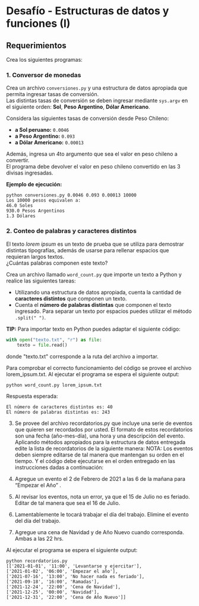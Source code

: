 # Desafío - Estructuras de datos y funciones (I)

## Requerimientos

Crea los siguientes programas:

### 1. Conversor de monedas

Crea un archivo `conversiones.py` y una estructura de datos apropiada que permita ingresar tasas de conversión.  
Las distintas tasas de conversión se deben ingresar mediante `sys.argv` en el siguiente orden: **Sol**, **Peso Argentino**, **Dólar Americano**.

Considera las siguientes tasas de conversión desde Peso Chileno:

- **a Sol peruano:** `0.0046`
- **a Peso Argentino:** `0.093`
- **a Dólar Americano:** `0.00013`

Además, ingresa un 4to argumento que sea el valor en peso chileno a convertir.  
El programa debe devolver el valor en peso chileno convertido en las 3 divisas ingresadas.

**Ejemplo de ejecución:**

```
python conversiones.py 0.0046 0.093 0.00013 10000
Los 10000 pesos equivalen a:
46.0 Soles
930.0 Pesos Argentinos
1.3 Dólares
```

### 2. Conteo de palabras y caracteres distintos

El texto *lorem ipsum* es un texto de prueba que se utiliza para demostrar distintas tipografías, además de usarse para rellenar espacios que requieran largos textos.  
¿Cuántas palabras componen este texto?

Crea un archivo llamado `word_count.py` que importe un texto a Python y realice las siguientes tareas:

- Utilizando una estructura de datos apropiada, cuenta la cantidad de **caracteres distintos** que componen un texto.
- Cuenta el **número de palabras distintas** que componen el texto ingresado. Para separar un texto por espacios puedes utilizar el método `.split(" ")`.

**TIP:** Para importar texto en Python puedes adaptar el siguiente código:

```python
with open("texto.txt", "r") as file:
    texto = file.read()
```
donde "texto.txt" corresponde a la ruta del archivo a importar.

Para comprobar el correcto funcionamiento del código se provee el archivo lorem_ipsum.txt.
Al ejecutar el programa se espera el siguiente output: 

``` 
python word_count.py lorem_ipsum.txt
```
Respuesta esperada:

```
El número de caracteres distintos es: 40
El número de palabras distintas es: 243
```

3. Se provee del archivo recordatorios.py que incluye una serie de eventos que quieren ser recordados por usted. El formato de estos recordatorios son una fecha (año-mes-día), una hora y una descripción del evento. Aplicando métodos apropiados para la estructura de datos entregada edite la lista de recordatorios de la siguiente manera: NOTA: Los eventos deben siempre editarse de tal manera que mantengan su orden en el tiempo. Y el código debe ejecutarse en el orden entregado en las instrucciones dadas a continuación:

1. Agregue un evento el 2 de Febrero de 2021 a las 6 de la mañana para
“Empezar el Año”
.
2. Al revisar los eventos, nota un error, ya que el 15 de Julio no es feriado. Editar
de tal manera que sea el 16 de Julio.
3. Lamentablemente le tocará trabajar el día del trabajo. Elimine el evento del
día del trabajo.
4. Agregue una cena de Navidad y de Año Nuevo cuando corresponda. Ambas a
las 22 hrs.

Al ejecutar el programa se espera el siguiente output:

```
python recordatorios.py
[['2021-01-01', '11:00', 'Levantarse y ejercitar'],
['2021-01-02', '06:00', 'Empezar el año'],
['2021-07-16', '13:00', 'No hacer nada es feriado'],
['2021-09-18', '16:00', 'Ramadas'],
['2021-12-24', '22:00', 'Cena de Navidad'],
['2021-12-25', '00:00', 'Navidad'],
['2021-12-31', '22:00', 'Cena de Año Nuevo']]
```
